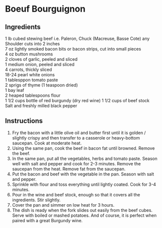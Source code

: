 # Boeuf Bourguignon

## Ingredients
1 lb cubed stewing beef i.e. Paleron, Chuck (Macreuse, Basse Cote) any Shoulder cuts into 2 inches  
7 oz lightly smoked bacon bits or bacon strips, cut into small pieces  
4 oz button mushrooms  
2 cloves of garlic, peeled and sliced  
1 medium onion, peeled and sliced  
4 carrots, thickly sliced  
18-24 pearl white onions  
1 tablesppon tomato paste  
2 sprigs of thyme (1 teaspoon dried)  
1 bay leaf  
2 heaped tablespoons flour  
1 1/2 cups bottle of red burgundy (dry red wine) 
1 1/2 cups of beef stock  
Salt and freshly milled black pepper  

## Instructions

1. Fry the bacon with a little olive oil and butter first until it is golden / slightly crispy and then transfer to a casserole or heavy-bottom saucepan. Cook at moderate heat.
1. Using the same pan, cook the beef in bacon fat until browned. Remove the beef.
1. In the same pan, put all the vegetables, herbs and tomato paste. Season well with salt and pepper and cook for 2-3 minutes. Remove the saucepan from the heat. Remove fat from the saucepan.
1. Put the bacon and beef with the vegetable in the pan. Season with salt and pepper.
1. Sprinkle with flour and toss everything until lightly coated. Cook for 3-4 minutes.
1. Pour in the wine and beef stock, enough so that it covers all the ingredients. Stir slightly.
1. Cover the pan and simmer on low heat for 3 hours.
1. The dish is ready when the fork slides out easily from the beef cubes. Serve with boiled or mashed potatoes. And of course, it is perfect when paired with a great Burgundy wine.
